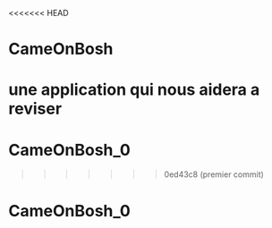 <<<<<<< HEAD
# CameOnBosh
une application qui nous aidera a reviser
=======
# CameOnBosh_0
>>>>>>> 0ed43c8 (premier commit)
# CameOnBosh_0
